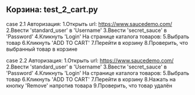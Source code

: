 ## Корзина: test_2_cart.py
case 2.1
Авторизация:
1.Открыть url: https://www.saucedemo.com/
2.Ввести 'standard_user' в 'Username'
3.Ввести 'secret_sauce' в 'Password'
4.Кликнуть 'Login'
На странице каталога товаров:
5.Выбрать товар
6.Кликнуть 'ADD TO CART'
7.Перейти в корзину
8.Проверить, что выбранный товар в корзине

case 2.2
Авторизация:
1.Открыть url: https://www.saucedemo.com/
2.Ввести 'standard_user' в 'Username'
3.Ввести 'secret_sauce' в 'Password'
4.Кликнуть 'Login'
На странице каталога товаров:
5.Выбрать товар
6.Кликнуть 'ADD TO CART'
7.Перейти в корзину
8.Нажать на кнопку 'Remove' напротив товара
9.Проверить, что товар удалён
